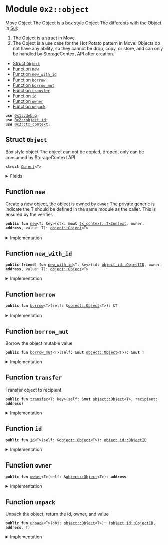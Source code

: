 
<a name="0x2_object"></a>

# Module `0x2::object`

Move Object
The Object is a box style Object
The differents with the Object in [Sui](https://github.com/MystenLabs/sui/blob/598f106ef5fbdfbe1b644236f0caf46c94f4d1b7/crates/sui-framework/sources/object.move#L75):
1. The Object is a struct in Move
2. The Object is a use case for the Hot Potato pattern in Move. Objects do not have any ability, so they cannot be drop, copy, or store, and can only be handled by StorageContext API after creation.


-  [Struct `Object`](#0x2_object_Object)
-  [Function `new`](#0x2_object_new)
-  [Function `new_with_id`](#0x2_object_new_with_id)
-  [Function `borrow`](#0x2_object_borrow)
-  [Function `borrow_mut`](#0x2_object_borrow_mut)
-  [Function `transfer`](#0x2_object_transfer)
-  [Function `id`](#0x2_object_id)
-  [Function `owner`](#0x2_object_owner)
-  [Function `unpack`](#0x2_object_unpack)


<pre><code><b>use</b> <a href="">0x1::debug</a>;
<b>use</b> <a href="object_id.md#0x2_object_id">0x2::object_id</a>;
<b>use</b> <a href="tx_context.md#0x2_tx_context">0x2::tx_context</a>;
</code></pre>



<a name="0x2_object_Object"></a>

## Struct `Object`

Box style object
The object can not be copied, droped, only can be consumed by StorageContext API.


<pre><code><b>struct</b> <a href="object.md#0x2_object_Object">Object</a>&lt;T&gt;
</code></pre>



<details>
<summary>Fields</summary>


<dl>
<dt>
<code>id: <a href="object_id.md#0x2_object_id_ObjectID">object_id::ObjectID</a></code>
</dt>
<dd>

</dd>
<dt>
<code>owner: <b>address</b></code>
</dt>
<dd>

</dd>
<dt>
<code>value: T</code>
</dt>
<dd>

</dd>
</dl>


</details>

<a name="0x2_object_new"></a>

## Function `new`

Create a new object, the object is owned by <code>owner</code>
The private generic is indicate the T should be defined in the same module as the caller. This is ensured by the verifier.


<pre><code><b>public</b> <b>fun</b> <a href="object.md#0x2_object_new">new</a>&lt;T: key&gt;(ctx: &<b>mut</b> <a href="tx_context.md#0x2_tx_context_TxContext">tx_context::TxContext</a>, owner: <b>address</b>, value: T): <a href="object.md#0x2_object_Object">object::Object</a>&lt;T&gt;
</code></pre>



<details>
<summary>Implementation</summary>


<pre><code><b>public</b> <b>fun</b> <a href="object.md#0x2_object_new">new</a>&lt;T: key&gt;(ctx: &<b>mut</b> TxContext, owner: <b>address</b>, value: T): <a href="object.md#0x2_object_Object">Object</a>&lt;T&gt; {
    <b>let</b> id = <a href="tx_context.md#0x2_tx_context_fresh_object_id">tx_context::fresh_object_id</a>(ctx);
    <b>let</b> obj = <a href="object.md#0x2_object_Object">Object</a>&lt;T&gt;{id, value, owner};
    //TODO after add <a href="event.md#0x2_event">event</a>, then remove the <a href="">debug</a> info
    <a href="_print">debug::print</a>(&obj);
    obj
}
</code></pre>



</details>

<a name="0x2_object_new_with_id"></a>

## Function `new_with_id`



<pre><code><b>public</b>(<b>friend</b>) <b>fun</b> <a href="object.md#0x2_object_new_with_id">new_with_id</a>&lt;T: key&gt;(id: <a href="object_id.md#0x2_object_id_ObjectID">object_id::ObjectID</a>, owner: <b>address</b>, value: T): <a href="object.md#0x2_object_Object">object::Object</a>&lt;T&gt;
</code></pre>



<details>
<summary>Implementation</summary>


<pre><code><b>public</b>(<b>friend</b>) <b>fun</b> <a href="object.md#0x2_object_new_with_id">new_with_id</a>&lt;T: key&gt;(id: ObjectID, owner: <b>address</b>, value: T): <a href="object.md#0x2_object_Object">Object</a>&lt;T&gt; {
    <a href="object.md#0x2_object_Object">Object</a>&lt;T&gt;{id, owner, value}
}
</code></pre>



</details>

<a name="0x2_object_borrow"></a>

## Function `borrow`



<pre><code><b>public</b> <b>fun</b> <a href="object.md#0x2_object_borrow">borrow</a>&lt;T&gt;(self: &<a href="object.md#0x2_object_Object">object::Object</a>&lt;T&gt;): &T
</code></pre>



<details>
<summary>Implementation</summary>


<pre><code><b>public</b> <b>fun</b> <a href="object.md#0x2_object_borrow">borrow</a>&lt;T&gt;(self: &<a href="object.md#0x2_object_Object">Object</a>&lt;T&gt;): &T {
    &self.value
}
</code></pre>



</details>

<a name="0x2_object_borrow_mut"></a>

## Function `borrow_mut`

Borrow the object mutable value


<pre><code><b>public</b> <b>fun</b> <a href="object.md#0x2_object_borrow_mut">borrow_mut</a>&lt;T&gt;(self: &<b>mut</b> <a href="object.md#0x2_object_Object">object::Object</a>&lt;T&gt;): &<b>mut</b> T
</code></pre>



<details>
<summary>Implementation</summary>


<pre><code><b>public</b> <b>fun</b> <a href="object.md#0x2_object_borrow_mut">borrow_mut</a>&lt;T&gt;(self: &<b>mut</b> <a href="object.md#0x2_object_Object">Object</a>&lt;T&gt;): &<b>mut</b> T {
    &<b>mut</b> self.value
}
</code></pre>



</details>

<a name="0x2_object_transfer"></a>

## Function `transfer`

Transfer object to recipient


<pre><code><b>public</b> <b>fun</b> <a href="object.md#0x2_object_transfer">transfer</a>&lt;T: key&gt;(self: &<b>mut</b> <a href="object.md#0x2_object_Object">object::Object</a>&lt;T&gt;, recipient: <b>address</b>)
</code></pre>



<details>
<summary>Implementation</summary>


<pre><code><b>public</b> <b>fun</b> <a href="object.md#0x2_object_transfer">transfer</a>&lt;T: key&gt;(self: &<b>mut</b> <a href="object.md#0x2_object_Object">Object</a>&lt;T&gt;, recipient: <b>address</b>) {
    self.owner = recipient;
}
</code></pre>



</details>

<a name="0x2_object_id"></a>

## Function `id`



<pre><code><b>public</b> <b>fun</b> <a href="object.md#0x2_object_id">id</a>&lt;T&gt;(self: &<a href="object.md#0x2_object_Object">object::Object</a>&lt;T&gt;): <a href="object_id.md#0x2_object_id_ObjectID">object_id::ObjectID</a>
</code></pre>



<details>
<summary>Implementation</summary>


<pre><code><b>public</b> <b>fun</b> <a href="object.md#0x2_object_id">id</a>&lt;T&gt;(self: &<a href="object.md#0x2_object_Object">Object</a>&lt;T&gt;): ObjectID {
    self.id
}
</code></pre>



</details>

<a name="0x2_object_owner"></a>

## Function `owner`



<pre><code><b>public</b> <b>fun</b> <a href="object.md#0x2_object_owner">owner</a>&lt;T&gt;(self: &<a href="object.md#0x2_object_Object">object::Object</a>&lt;T&gt;): <b>address</b>
</code></pre>



<details>
<summary>Implementation</summary>


<pre><code><b>public</b> <b>fun</b> <a href="object.md#0x2_object_owner">owner</a>&lt;T&gt;(self: &<a href="object.md#0x2_object_Object">Object</a>&lt;T&gt;): <b>address</b> {
    self.owner
}
</code></pre>



</details>

<a name="0x2_object_unpack"></a>

## Function `unpack`

Unpack the object, return the id, owner, and value


<pre><code><b>public</b> <b>fun</b> <a href="object.md#0x2_object_unpack">unpack</a>&lt;T&gt;(obj: <a href="object.md#0x2_object_Object">object::Object</a>&lt;T&gt;): (<a href="object_id.md#0x2_object_id_ObjectID">object_id::ObjectID</a>, <b>address</b>, T)
</code></pre>



<details>
<summary>Implementation</summary>


<pre><code><b>public</b> <b>fun</b> <a href="object.md#0x2_object_unpack">unpack</a>&lt;T&gt;(obj: <a href="object.md#0x2_object_Object">Object</a>&lt;T&gt;): (ObjectID, <b>address</b>, T) {
    <b>let</b> <a href="object.md#0x2_object_Object">Object</a>{id, owner, value} = obj;
    (id, owner, value)
}
</code></pre>



</details>
